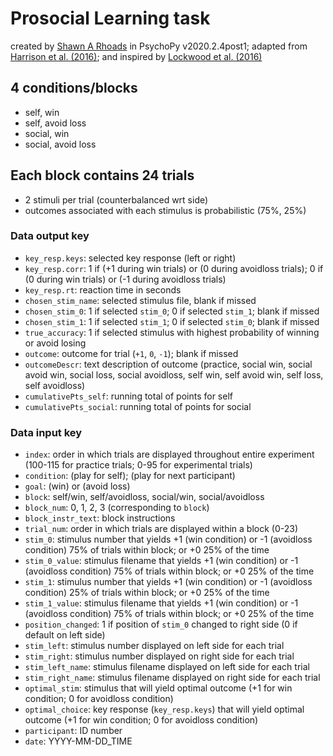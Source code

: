 ﻿# Prosocial Learning task
created by [Shawn A Rhoads](https://github.com/shawnrhoads) in PsychoPy v2020.2.4post1; adapted from [Harrison et al. (2016)](https://www.biologicalpsychiatryjournal.com/article/S0006-3223(15)00637-X/fulltext); and inspired by [Lockwood et al. (2016)](https://www.pnas.org/content/113/35/9763)

## 4 conditions/blocks
- self, win
- self, avoid loss
- social, win
- social, avoid loss

## Each block contains 24 trials
- 2 stimuli per trial (counterbalanced wrt side)
- outcomes associated with each stimulus is probabilistic (75%, 25%)


### Data output key
- `key_resp.keys`: selected key response (left or right)
- `key_resp.corr`: 1 if (+1 during win trials) or (0 during avoidloss trials); 0 if (0 during win trials) or (-1 during avoidloss trials)
- `key_resp.rt`: reaction time in seconds
- `chosen_stim_name`: selected stimulus file, blank if missed
- `chosen_stim_0`: 1 if selected `stim_0`; 0 if selected `stim_1`; blank if missed
- `chosen_stim_1`: 1 if selected `stim_1`; 0 if selected `stim_0`; blank if missed
- `true_accuracy`: 1 if selected stimulus with highest probability of winning or avoid losing
- `outcome`: outcome for trial (`+1`, `0`, `-1`); blank if missed
- `outcomeDescr`: text description of outcome (practice, social win, social avoid win, social loss, social avoidloss, self win, self avoid win, self loss, self avoidloss)
- `cumulativePts_self`: running total of points for self
- `cumulativePts_social`: running total of points for social

### Data input key
- `index`: order in which trials are displayed throughout entire experiment (100-115 for practice trials; 0-95 for experimental trials)
- `condition`: (play for self); (play for next participant)
- `goal`: (win) or (avoid loss)
- `block`: self/win, self/avoidloss, social/win, social/avoidloss
- `block_num`: 0, 1, 2, 3 (corresponding to `block`)
- `block_instr_text`: block instructions
- `trial_num`: order in which trials are displayed within a block (0-23)
- `stim_0`: stimulus number that yields +1 (win condition) or -1 (avoidloss condition) 75% of trials within block; or +0 25% of the time
- `stim_0_value`: stimulus filename that yields +1 (win condition) or -1 (avoidloss condition) 75% of trials within block; or +0 25% of the time
- `stim_1`: stimulus number that yields +1 (win condition) or -1 (avoidloss condition) 25% of trials within block; or +0 25% of the time
- `stim_1_value`: stimulus filename that yields +1 (win condition) or -1 (avoidloss condition) 75% of trials within block; or +0 25% of the time
- `position_changed`: 1 if position of `stim_0` changed to right side (0 if default on left side)
- `stim_left`: stimulus number displayed on left side for each trial 
- `stim_right`: stimulus number displayed on right side for each trial
- `stim_left_name`: stimulus filename displayed on left side for each trial 
- `stim_right_name`: stimulus filename displayed on right side for each trial
- `optimal_stim`: stimulus that will yield optimal outcome (+1 for win condition; 0 for avoidloss condition)
- `optimal_choice`: key response (`key_resp.keys`) that will yield optimal outcome (+1 for win condition; 0 for avoidloss condition)
- `participant`: ID number
- `date`: YYYY-MM-DD_TIME
